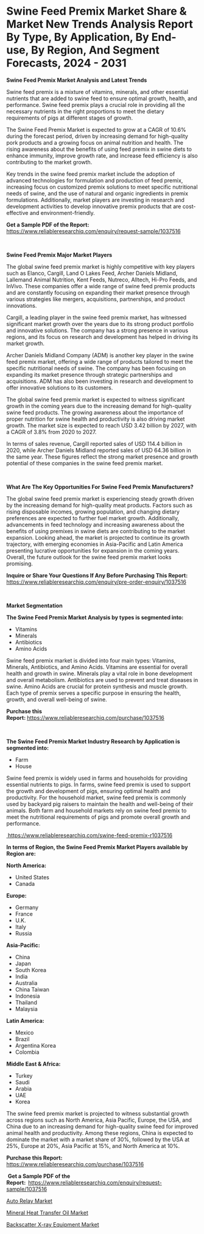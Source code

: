 <p><h1>Swine Feed Premix Market Share & Market New Trends Analysis Report By Type, By Application, By End-use, By Region, And Segment Forecasts, 2024 - 2031</h1></p><p><strong>Swine Feed Premix Market Analysis and Latest Trends</strong></p>
<p><p>Swine feed premix is a mixture of vitamins, minerals, and other essential nutrients that are added to swine feed to ensure optimal growth, health, and performance. Swine feed premix plays a crucial role in providing all the necessary nutrients in the right proportions to meet the dietary requirements of pigs at different stages of growth.</p><p>The Swine Feed Premix Market is expected to grow at a CAGR of 10.6% during the forecast period, driven by increasing demand for high-quality pork products and a growing focus on animal nutrition and health. The rising awareness about the benefits of using feed premix in swine diets to enhance immunity, improve growth rate, and increase feed efficiency is also contributing to the market growth.</p><p>Key trends in the swine feed premix market include the adoption of advanced technologies for formulation and production of feed premix, increasing focus on customized premix solutions to meet specific nutritional needs of swine, and the use of natural and organic ingredients in premix formulations. Additionally, market players are investing in research and development activities to develop innovative premix products that are cost-effective and environment-friendly.</p></p>
<p><strong>Get a Sample PDF of the Report:&nbsp;</strong> <a href="https://www.reliableresearchiq.com/enquiry/request-sample/1037516">https://www.reliableresearchiq.com/enquiry/request-sample/1037516</a></p>
<p>&nbsp;</p>
<p><strong>Swine Feed Premix Major Market Players</strong></p>
<p><p>The global swine feed premix market is highly competitive with key players such as Elanco, Cargill, Land O Lakes Feed, Archer Daniels Midland, Lallemand Animal Nutrition, Kent Feeds, Nutreco, Alltech, Hi-Pro Feeds, and InVivo. These companies offer a wide range of swine feed premix products and are constantly focusing on expanding their market presence through various strategies like mergers, acquisitions, partnerships, and product innovations.</p><p>Cargill, a leading player in the swine feed premix market, has witnessed significant market growth over the years due to its strong product portfolio and innovative solutions. The company has a strong presence in various regions, and its focus on research and development has helped in driving its market growth.</p><p>Archer Daniels Midland Company (ADM) is another key player in the swine feed premix market, offering a wide range of products tailored to meet the specific nutritional needs of swine. The company has been focusing on expanding its market presence through strategic partnerships and acquisitions. ADM has also been investing in research and development to offer innovative solutions to its customers.</p><p>The global swine feed premix market is expected to witness significant growth in the coming years due to the increasing demand for high-quality swine feed products. The growing awareness about the importance of proper nutrition for swine health and productivity is also driving market growth. The market size is expected to reach USD 3.42 billion by 2027, with a CAGR of 3.8% from 2020 to 2027.</p><p>In terms of sales revenue, Cargill reported sales of USD 114.4 billion in 2020, while Archer Daniels Midland reported sales of USD 64.36 billion in the same year. These figures reflect the strong market presence and growth potential of these companies in the swine feed premix market.</p></p>
<p>&nbsp;</p>
<p><strong>What Are The Key Opportunities For Swine Feed Premix Manufacturers?</strong></p>
<p><p>The global swine feed premix market is experiencing steady growth driven by the increasing demand for high-quality meat products. Factors such as rising disposable incomes, growing population, and changing dietary preferences are expected to further fuel market growth. Additionally, advancements in feed technology and increasing awareness about the benefits of using premixes in swine diets are contributing to the market expansion. Looking ahead, the market is projected to continue its growth trajectory, with emerging economies in Asia-Pacific and Latin America presenting lucrative opportunities for expansion in the coming years. Overall, the future outlook for the swine feed premix market looks promising.</p></p>
<p><strong>Inquire or Share Your Questions If Any Before Purchasing This Report:</strong> <a href="https://www.reliableresearchiq.com/enquiry/pre-order-enquiry/1037516">https://www.reliableresearchiq.com/enquiry/pre-order-enquiry/1037516</a></p>
<p>&nbsp;</p>
<p><strong>Market Segmentation</strong></p>
<p><strong>The Swine Feed Premix Market Analysis by types is segmented into:</strong></p>
<p><ul><li>Vitamins</li><li>Minerals</li><li>Antibiotics</li><li>Amino Acids</li></ul></p>
<p><p>Swine feed premix market is divided into four main types: Vitamins, Minerals, Antibiotics, and Amino Acids. Vitamins are essential for overall health and growth in swine. Minerals play a vital role in bone development and overall metabolism. Antibiotics are used to prevent and treat diseases in swine. Amino Acids are crucial for protein synthesis and muscle growth. Each type of premix serves a specific purpose in ensuring the health, growth, and overall well-being of swine.</p></p>
<p><strong>Purchase this Report:&nbsp;</strong><a href="https://www.reliableresearchiq.com/purchase/1037516">https://www.reliableresearchiq.com/purchase/1037516</a></p>
<p>&nbsp;</p>
<p><strong>The Swine Feed Premix Market Industry Research by Application is segmented into:</strong></p>
<p><ul><li>Farm</li><li>House</li></ul></p>
<p><p>Swine feed premix is widely used in farms and households for providing essential nutrients to pigs. In farms, swine feed premix is used to support the growth and development of pigs, ensuring optimal health and productivity. For the household market, swine feed premix is commonly used by backyard pig raisers to maintain the health and well-being of their animals. Both farm and household markets rely on swine feed premix to meet the nutritional requirements of pigs and promote overall growth and performance.</p></p>
<p><a href="https://www.reliableresearchiq.com/swine-feed-premix-r1037516">&nbsp;https://www.reliableresearchiq.com/swine-feed-premix-r1037516</a></p>
<p><strong>In terms of Region, the Swine Feed Premix Market Players available by Region are:</strong></p>
<p>
    <p> <strong> North America: </strong>
        <ul>
            <li>United States</li>
            <li>Canada</li>
        </ul>
        </p> 
    <p> <strong> Europe: </strong>
        <ul>
            <li>Germany</li>
            <li>France</li>
            <li>U.K.</li>
            <li>Italy</li>
            <li>Russia</li>
        </ul>
        </p> 
    <p> <strong> Asia-Pacific: </strong>
        <ul>
            <li>China</li>
            <li>Japan</li>
            <li>South Korea</li>
            <li>India</li>
            <li>Australia</li>
            <li>China Taiwan</li>
            <li>Indonesia</li>
            <li>Thailand</li>
            <li>Malaysia</li>
        </ul>
        </p> 
    <p> <strong> Latin America: </strong>
        <ul>
            <li>Mexico</li>
            <li>Brazil</li>
            <li>Argentina Korea</li>
            <li>Colombia</li>
        </ul>
        </p> 
    <p> <strong> Middle East & Africa: </strong>
        <ul>
            <li>Turkey</li>
            <li>Saudi</li>
            <li>Arabia</li>
            <li>UAE</li>
            <li>Korea</li>
        </ul>
    </p>
    </p>
<p><p>The swine feed premix market is projected to witness substantial growth across regions such as North America, Asia Pacific, Europe, the USA, and China due to an increasing demand for high-quality swine feed for improved animal health and productivity. Among these regions, China is expected to dominate the market with a market share of 30%, followed by the USA at 25%, Europe at 20%, Asia Pacific at 15%, and North America at 10%.</p></p>
<p><strong>Purchase this Report: </strong><a href="https://www.reliableresearchiq.com/purchase/1037516">https://www.reliableresearchiq.com/purchase/1037516</a></p>
<p>&nbsp;<strong>Get a Sample PDF of the Report:&nbsp;&nbsp;</strong><a href="https://www.reliableresearchiq.com/enquiry/request-sample/1037516">https://www.reliableresearchiq.com/enquiry/request-sample/1037516</a></p>
<p><strong></strong></p>
<p><p><a href="https://view.publitas.com/reportprime-1/auto-relay-market-emerging-trends-and-future-prospects-for-period-from-2024-to-2031/">Auto Relay Market</a></p><p><a href="https://github.com/RoberthSchneidedXf/Market-Research-Report-List-1/blob/main/mineral-heat-transfer-oil-market.md">Mineral Heat Transfer Oil Market</a></p><p><a href="https://github.com/GutierrezZulma1/Market-Research-Report-List-1/blob/main/backscatter-x-ray-equipment-market.md">Backscatter X-ray Equipment Market</a></p></p>
